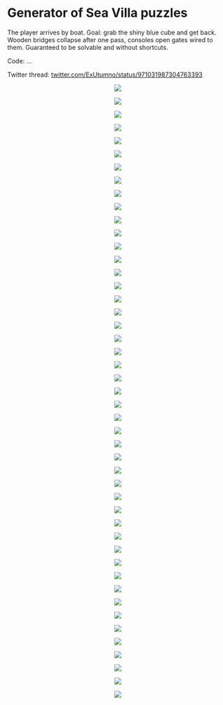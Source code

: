 # Generator of Sea Villa puzzles
The player arrives by boat. Goal: grab the shiny blue cube and get back. Wooden bridges collapse after one pass, consoles open gates wired to them. Guaranteed to be solvable and without shortcuts.

Code: ...

Twitter thread: [twitter.com/ExUtumno/status/971031987304763393](https://twitter.com/ExUtumno/status/971031987304763393)

<p align="center"><img src="images/SeaVilla/other/6.png"/></p>
<p align="center"><img src="images/SeaVilla/other/7.png"/></p>
<p align="center"><img src="images/SeaVilla/other/8.png"/></p>
<p align="center"><img src="images/SeaVilla/other/9.png"/></p>

<p align="center"><img src="images/SeaVilla/1.png"/></p>
<p align="center"><img src="images/SeaVilla/2.png"/></p>
<p align="center"><img src="images/SeaVilla/3.png"/></p>
<p align="center"><img src="images/SeaVilla/4.png"/></p>
<p align="center"><img src="images/SeaVilla/5.png"/></p>
<p align="center"><img src="images/SeaVilla/6.png"/></p>
<p align="center"><img src="images/SeaVilla/7.png"/></p>
<p align="center"><img src="images/SeaVilla/8.png"/></p>
<p align="center"><img src="images/SeaVilla/9.png"/></p>
<p align="center"><img src="images/SeaVilla/10.png"/></p>
<p align="center"><img src="images/SeaVilla/11.png"/></p>
<p align="center"><img src="images/SeaVilla/12.png"/></p>
<p align="center"><img src="images/SeaVilla/13.png"/></p>
<p align="center"><img src="images/SeaVilla/14.png"/></p>
<p align="center"><img src="images/SeaVilla/15.png"/></p>
<p align="center"><img src="images/SeaVilla/16.png"/></p>
<p align="center"><img src="images/SeaVilla/17.png"/></p>
<p align="center"><img src="images/SeaVilla/18.png"/></p>
<p align="center"><img src="images/SeaVilla/19.png"/></p>
<p align="center"><img src="images/SeaVilla/20.png"/></p>
<p align="center"><img src="images/SeaVilla/21.png"/></p>
<p align="center"><img src="images/SeaVilla/22.png"/></p>
<p align="center"><img src="images/SeaVilla/23.png"/></p>
<p align="center"><img src="images/SeaVilla/24.png"/></p>
<p align="center"><img src="images/SeaVilla/25.png"/></p>
<p align="center"><img src="images/SeaVilla/26.png"/></p>
<p align="center"><img src="images/SeaVilla/27.png"/></p>
<p align="center"><img src="images/SeaVilla/28.png"/></p>
<p align="center"><img src="images/SeaVilla/29.png"/></p>
<p align="center"><img src="images/SeaVilla/30.png"/></p>
<p align="center"><img src="images/SeaVilla/31.png"/></p>
<p align="center"><img src="images/SeaVilla/32.png"/></p>
<p align="center"><img src="images/SeaVilla/33.png"/></p>
<p align="center"><img src="images/SeaVilla/34.png"/></p>

<p align="center"><img src="images/SeaVilla/other/13-0.png"/></p>
<p align="center"><img src="images/SeaVilla/other/13-1.png"/></p>
<p align="center"><img src="images/SeaVilla/other/13-2.png"/></p>
<p align="center"><img src="images/SeaVilla/other/13-3.png"/></p>

<p align="center"><img src="images/SeaVilla/other/rect-6.png"/></p>
<p align="center"><img src="images/SeaVilla/other/rect-7.png"/></p>
<p align="center"><img src="images/SeaVilla/other/rect-9.png"/></p>
<p align="center"><img src="images/SeaVilla/other/rect-13.png"/></p>
<p align="center"><img src="images/SeaVilla/other/top.png"/></p>
